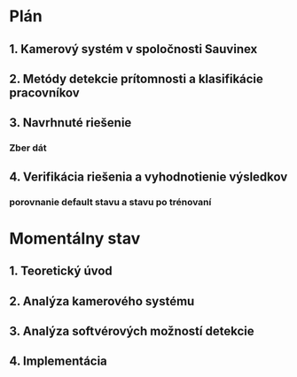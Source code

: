 # Plán
## 1. Kamerový systém v spoločnosti Sauvinex
## 2. Metódy detekcie prítomnosti a klasifikácie pracovníkov
## 3. Navrhnuté riešenie
###
### Zber dát 
## 4. Verifikácia riešenia a vyhodnotienie výsledkov
### porovnanie default stavu a stavu po trénovaní



# Momentálny stav
## 1. Teoretický úvod
## 2. Analýza kamerového systému
## 3. Analýza softvérových možností detekcie
## 4. Implementácia 


